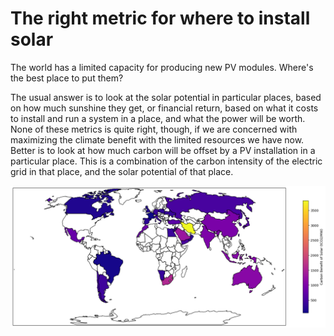 # The right metric for where to install solar

The world has a limited capacity for producing new PV modules. Where's the best place to put them? 

The usual answer is to look at the solar potential in particular places, based on how much sunshine they get, or financial return, based on what it costs to install and run a system in a place, and what the power will be worth. None of these metrics is quite right, though, if we are concerned with maximizing the climate benefit with the limited resources we have now. Better is to look at how much carbon will be offset by a PV installation in a particular place. This is a combination of the carbon intensity of the electric grid in that place, and the solar potential of that place.

![PV potential](/assets/pv_benefit.png)